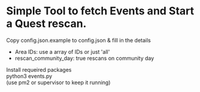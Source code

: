 # Simple Tool to fetch Events and Start a Quest rescan.

Copy config.json.example to config.json & fill in the details <br>
- Area IDs: use a array of IDs or just 'all' <br>
- rescan_community_day: true rescans on community day <br>

Install requeired packages <br>
python3 events.py <br>
(use pm2 or supervisor to keep it running) <br>

